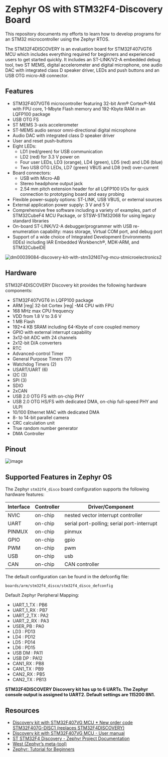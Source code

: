 # Zephyr OS with STM32F4-Discovery Board

This repository documents my efforts to learn how to develop programs for an STM32 microcontroller using the Zephyr RTOS.

The STM32F4DISCOVERY is an evaluation board for STM32F407VGT6 MCU which includes everything required for beginners and experienced users to get started quickly. It includes an ST-LINK/V2-A embedded debug tool, two ST MEMS, digital accelerometer and digital microphone, one audio DAC with integrated class D speaker driver, LEDs and push buttons and an USB OTG micro-AB connector.

## Features

- STM32F407VGT6 microcontroller featuring 32-bit Arm® Cortex®-M4 with FPU core, 1-Mbyte Flash memory and 192-Kbyte RAM in an LQFP100 package
- USB OTG FS
- ST MEMS 3-axis accelerometer
- ST-MEMS audio sensor omni-directional digital microphone
- Audio DAC with integrated class D speaker driver
- User and reset push-buttons
- Eight LEDs:
  - LD1 (red/green) for USB communication
  - LD2 (red) for 3.3 V power on 
  - Four user LEDs, LD3 (orange), LD4 (green), LD5 (red) and LD6 (blue)
  - Two USB OTG LEDs, LD7 (green) VBUS and LD8 (red) over-current
- Board connectors:
  - USB with Micro-AB
  - Stereo headphone output jack
  - 2.54 mm pitch extension header for all LQFP100 I/Os for quick connection to prototyping board and easy probing
- Flexible power-supply options: ST-LINK, USB VBUS, or external sources
- External application power supply: 3 V and 5 V
- Comprehensive free software including a variety of examples, part of STM32CubeF4 MCU Package, or STSW-STM32068 for using legacy standard libraries
- On-board ST-LINK/V2-A debugger/programmer with USB re-enumeration capability: mass storage, Virtual COM port, and debug port
- Support of a wide choice of Integrated Development Environments (IDEs) including IAR Embedded Workbench®, MDK-ARM, and STM32CubeIDE

![dm00039084-discovery-kit-with-stm32f407vg-mcu-stmicroelectronics2](https://github.com/m3y54m/stm32f4-discovery-zephyr/assets/1549028/ba54764c-32a9-4404-aa91-65588bfeb8db)

## Hardware

STM32F4DISCOVERY Discovery kit provides the following hardware components:

- STM32F407VGT6 in LQFP100 package
- ARM |reg| 32-bit Cortex |reg| -M4 CPU with FPU
- 168 MHz max CPU frequency
- VDD from 1.8 V to 3.6 V
- 1 MB Flash
- 192+4 KB SRAM including 64-Kbyte of core coupled memory
- GPIO with external interrupt capability
- 3x12-bit ADC with 24 channels
- 2x12-bit D/A converters
- RTC
- Advanced-control Timer
- General Purpose Timers (17)
- Watchdog Timers (2)
- USART/UART (6)
- I2C (3)
- SPI (3)
- SDIO
- 2xCAN
- USB 2.0 OTG FS with on-chip PHY
- USB 2.0 OTG HS/FS with dedicated DMA, on-chip full-speed PHY and ULPI
- 10/100 Ethernet MAC with dedicated DMA
- 8- to 14-bit parallel camera
- CRC calculation unit
- True random number generator
- DMA Controller

## Pinout

![image](https://github.com/m3y54m/stm32f4-discovery-zephyr/assets/1549028/db83825e-bc4f-4850-be38-ce8d5cd27a1c)

## Supported Features in Zephyr OS

The Zephyr `stm32f4_disco` board configuration supports the following hardware features:

| Interface | Controller | Driver/Component |
|-|-|-|
| NVIC | on-chip | nested vector interrupt controller |
| UART | on-chip | serial port-polling; serial port-interrupt |
| PINMUX | on-chip | pinmux |  
| GPIO | on-chip | gpio |
| PWM | on-chip | pwm |
| USB | on-chip | usb |
| CAN | on-chip | CAN controller |

The default configuration can be found in the defconfig file:

`boards/arm/stm32f4_disco/stm32f4_disco_defconfig`

Default Zephyr Peripheral Mapping:

- UART_1_TX : PB6
- UART_1_RX : PB7
- UART_2_TX : PA2
- UART_2_RX : PA3
- USER_PB : PA0
- LD3 : PD13
- LD4 : PD12
- LD5 : PD14
- LD6 : PD15
- USB DM : PA11
- USB DP : PA12
- CAN1_RX : PB8
- CAN1_TX : PB9
- CAN2_RX : PB5
- CAN2_TX : PB13

**STM32F4DISCOVERY Discovery kit has up to 6 UARTs. The Zephyr console output is assigned to UART2. Default settings are 115200 8N1.**

## Resources

- [Discovery kit with STM32F407VG MCU * New order code STM32F407G-DISC1 (replaces STM32F4DISCOVERY)](https://www.st.com/en/evaluation-tools/stm32f4discovery.html)
- [Discovery kit with STM32F407VG MCU - User manual](https://www.st.com/resource/en/user_manual/um1472-discovery-kit-with-stm32f407vg-mcu-stmicroelectronics.pdf)
- [ST STM32F4 Discovery - Zephyr Project Documentation](https://docs.zephyrproject.org/latest/boards/arm/stm32f4_disco/doc/index.html)
- [West (Zephyr’s meta-tool)](https://docs.zephyrproject.org/latest/develop/west/index.html)
- [Zephyr: Tutorial for Beginners](https://maksimdrachov.github.io/zephyr-rtos-tutorial/)
